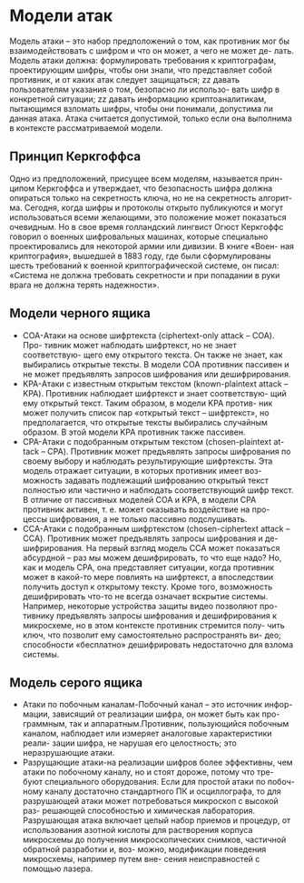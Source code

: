 # Модели атак
Модель атаки – это набор предположений о том, как противник мог
бы взаимодействовать с шифром и что он может, а чего не может де-
лать. Модель атаки должна:
формулировать требования к криптографам, проектирующим
шифры, чтобы они знали, что представляет собой противник,
и от каких атак следует защищаться;
zz давать пользователям указания о том, безопасно ли использо-
вать шифр в конкретной ситуации;
zz давать информацию криптоаналитикам, пытающимся взломать
шифры, чтобы они понимали, допустима ли данная атака. Атака
считается допустимой, только если она выполнима в контексте
рассматриваемой модели.
## Принцип Керкгоффса
Одно из предположений, присущее всем моделям, называется прин-
ципом Керкгоффса и утверждает, что безопасность шифра должна
опираться только на секретность ключа, но не на секретность алгорит-
ма. Сегодня, когда шифры и протоколы открыто публикуются и могут
использоваться всеми желающими, это положение может показаться
очевидным. Но в свое время голландский лингвист Огюст Керкгоффс
говорил о военных шифровальных машинах, которые специально
проектировались для некоторой армии или дивизии. В книге «Воен-
ная криптография», вышедшей в 1883 году, где были сформулированы
шесть требований к военной криптографической системе, он писал:
«Система не должна требовать секретности и при попадании в руки
врага не должна терять надежности».
## Модели черного ящика
- COA-Атаки на основе шифртекста (ciphertext-only attack – COA). Про-
тивник может наблюдать шифр­текст, но не знает соответствую-
щего ему открытого текста. Он также не знает, как выбирались
открытые тексты. В модели COA противник пассивен и не может
предъявлять запросов шифрования или дешифрирования.
- KPA-Атаки с известным открытым текстом (known-plaintext attack –
KPA). Противник наблюдает шифр­текст и знает соответствую-
щий ему открытый текст. Таким образом, в модели KPA против-
ник может получить список пар «открытый текст – шифр­текст»,
но предполагается, что открытые тексты выбирались случайным
образом. В этой модели KPA противник также пассивен.
- CPA-Атаки с подобранным открытым текстом (chosen-plaintext at-
tack – CPA). Противник может предъявлять запросы шифрования
по своему выбору и наблюдать результирующие шифртексты.
Эта модель отражает ситуации, в которых противник имеет воз-
можность задавать подлежащий шифрованию открытый текст
полностью или частично и наблюдать соответствующий шифр­
текст. В отличие от пассивных моделей COA и KPA, в модели CPA
противник активен, т. е. может оказывать воздействие на про-
цессы шифрования, а не только пассивно подслушивать.
- CCA-Атаки с подобранным шифртекстом (chosen-ciphertext attack –
CCA). Противник может предъявлять запросы шифрования и де-
шифрирования. На первый взгляд модель CCA может показаться
абсурдной – раз мы можем дешифрировать, то что еще надо? Но,
как и модель CPA, она представляет ситуации, когда противник
может в какой-то мере повлиять на шифр­текст, а впоследствии
получить доступ к открытому тексту. Кроме того, возможность
дешифрировать что-то не всегда означает вскрытие системы.
Например, некоторые устройства защиты видео позволяют про-
тивнику предъявлять запросы шифрования и дешифрирования
к микросхеме, но в этом контексте противник стремится полу-
чить ключ, что позволит ему самостоятельно распространять ви-
део; способности «бесплатно» дешифрировать недостаточно для
взлома системы.
## Модель серого ящика
- Атаки по побочным каналам-Побочный канал – это источник инфор-
мации, зависящий от реализации шифра, он может быть как про-
граммным, так и аппаратным.Противник, пользующийся побочным
каналом, наблюдает или измеряет аналоговые характеристики реали-
зации шифра, не нарушая его целостность; это неразрушающие атаки.
- Разрущающие атаки-на реализации шифров более эффективны,
чем атаки по побочному каналу, но и стоят дороже, потому что тре-
буют специального оборудования. Если для простой атаки по побоч-
ному каналу достаточно стандартного ПК и осциллографа, то для
разрушающей атаки может потребоваться микроскоп с высокой раз-
решающей способностью и химическая лаборатория. Разрушающая
атака включает целый набор приемов и процедур, от использования
азотной кислоты для растворения корпуса микросхемы до получения
микроскопических снимков, частичной обратной разработки и, воз-
можно, модификации поведения микросхемы, например путем вне-
сения неисправностей с помощью лазера.